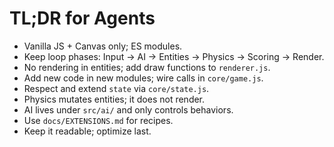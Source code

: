 # TL;DR for Agents
- Vanilla JS + Canvas only; ES modules.
- Keep loop phases: Input → AI → Entities → Physics → Scoring → Render.
- No rendering in entities; add draw functions to `renderer.js`.
- Add new code in new modules; wire calls in `core/game.js`.
- Respect and extend `state` via `core/state.js`.
- Physics mutates entities; it does not render.
- AI lives under `src/ai/` and only controls behaviors.
- Use `docs/EXTENSIONS.md` for recipes.
- Keep it readable; optimize last.
